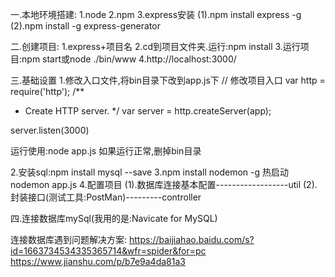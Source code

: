 一.本地环境搭建:
1.node
2.npm 
3.express安装
 	(1).npm install express -g
  (2).npm install -g express-generator

二.创建项目:
1.express+项目名
2.cd到项目文件夹.运行:npm install
3.运行项目:npm start或node ./bin/www
4.http://localhost:3000/


三.基础设置
1.修改入口文件,将bin目录下改到app.js下
 // 修改项目入口
var http = require('http');
/**
 * Create HTTP server.
 */
var server = http.createServer(app);

server.listen(3000)

运行使用:node app.js 如果运行正常,删掉bin目录

2.安装sql:npm install mysql --save
3.npm install nodemon -g 热启动
   nodemon app.js
4.配置项目
   (1).数据库连接基本配置------------------util
   (2).封装接口(测试工具:PostMan)---------controller
 

四.连接数据库mySql(我用的是:Navicate for MySQL)

连接数据库遇到问题解决方案:
https://baijiahao.baidu.com/s?id=1663734534335365714&wfr=spider&for=pc
https://www.jianshu.com/p/b7e9a4da81a3
